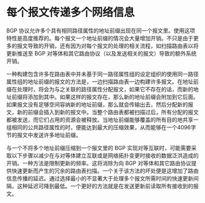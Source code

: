 # 每个报文传递多个网络信息

BGP 协议允许多个具有相同路径属性的地址前缀出现在同一个报文里。使用这项特性是高度推荐的。每个报文一个地址前缀的情况会大量增加开销。不只是由于更多的报文导致的开销，还有因为对每个报文的处理的相关流程，如扫描路由表以将更新推送至 BGP 对等体和其它路由协议（以及发送相关的报文）导致的额外系统开销。

一种构建包含许多在路由表中并未基于同一路径属性组的设定组织的使用同一路径属性组的地址前缀的报文的方法是，一边扫描路由表一边构建许多报文。在地址前缀在处理时，将会为与之关联的路径属性分配报文，如果它不存在的话，而新的地址前缀将添加到其中。如果这样的报文存在，那么新的地址前缀会附加到它后面。如果报文没有足够空间容纳新的地址前缀，那么就会传输出去，然后分配新的报文，新的前缀会插入到新的报文中。当整个路由表都被扫描过后，所有分配的报文都被发送，而它们占用的资源会被释放。当地址前缀能够覆盖的所有目的地共享一组相同的公共路径属性的时，便能达到最大的压缩效果，从而能够在一个4096字节的报文中发送许多地址前缀。

与一个不将多个地址前缀压缩到一个报文里的 BGP 实现对等互联时，可能需要采取以下步骤以减少在与对等体建立互联或是网络拓扑变更时接收的数据泛洪造成的开销。一种方法是限制更新的频率。这将消除为向 BGP 对等体和其它路由协议提供快速更新而产生的冗余的路由表扫描。一个关于该方法的坏处便是这增加了路由信息传播的延迟。通过选择最小的不显著大于处理多个报文所需时间的快速更新间隔，这种延迟可降到最低。一个更好的方法就是在发送更新前读取所有接收到的报文。